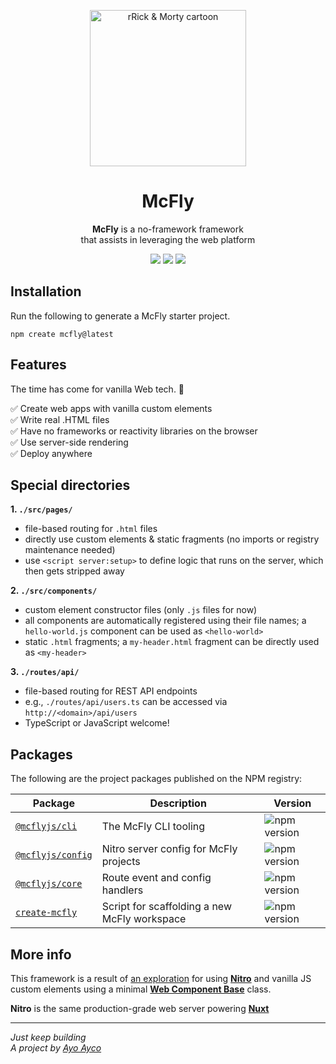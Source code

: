<p align="center">
  <img width="250" src="https://github.com/ayoayco/McFly/assets/4262489/719a51c6-4858-4e3c-9856-c5af0e9be1bd" alt="rRick & Morty cartoon" />
</p>

<h1 align="center">McFly</h1>

<p align="center"><strong>McFly</strong> is a no-framework framework<br />that assists in leveraging the web platform</p>

<p align="center">
  <img src="https://img.shields.io/badge/from-the_future-blue?style=flat" />
  <img src="https://img.shields.io/badge/status-legit-purple?style=flat" />
  <a href="https://mc-fly.vercel.app/demo" target="_blank"><img src="https://img.shields.io/badge/see-the_demo_↗️-blue?style=flat&colorB=28CF8D" /></a>
</p>

## Installation

Run the following to generate a McFly starter project.
```
npm create mcfly@latest
```

## Features
The time has come for vanilla Web tech. 🎉

✅ Create web apps with vanilla custom elements<br>
✅ Write real .HTML files<br>
✅ Have no frameworks or reactivity libraries on the browser<br>
✅ Use server-side rendering<br>
✅ Deploy anywhere<br>

## Special directories
**1. `./src/pages/`**
- file-based routing for `.html` files
- directly use custom elements & static fragments (no imports or registry maintenance needed)
- use `<script server:setup>` to define logic that runs on the server, which then gets stripped away

**2. `./src/components/`**
- custom element constructor files (only `.js` files for now)
- all components are automatically registered using their file names; a `hello-world.js` component can be used as `<hello-world>`
- static `.html` fragments; a `my-header.html` fragment can be directly used as `<my-header>`

**3. `./routes/api/`**
- file-based routing for REST API endpoints
- e.g., `./routes/api/users.ts` can be accessed via `http://<domain>/api/users`
- TypeScript or JavaScript welcome!

## Packages
The following are the project packages published on the NPM registry:

| Package | Description | Version |
| --- | --- | --- |
| [`@mcflyjs/cli`](https://ayco.io/n/@mcflyjs/cli) | The McFly CLI tooling | ![npm version](https://img.shields.io/npm/v/%40mcflyjs%2Fcli) |
| [`@mcflyjs/config`](https://ayco.io/n/@mcflyjs/config) | Nitro server config for McFly projects | ![npm version](https://img.shields.io/npm/v/%40mcflyjs%2Fconfig) |
| [`@mcflyjs/core`](https://ayco.io/n/@mcflyjs/core) | Route event and config handlers | ![npm version](https://img.shields.io/npm/v/%40mcflyjs%2Fcore) |
| [`create-mcfly`](https://ayco.io/n/create-mcfly) | Script for scaffolding a new McFly workspace | ![npm version](https://img.shields.io/npm/v/create-mcfly) |

## More info
This framework is a result of [an exploration](https://social.ayco.io/@ayo/111195315785886977) for using [**Nitro**](https://nitro.unjs.io) and vanilla JS custom elements using a minimal [**Web Component Base**](https://ayco.io/n/web-component-base) class.

**Nitro** is the same production-grade web server powering [**Nuxt**](https://nuxt.com/)

---
*Just keep building*<br />
*A project by [Ayo Ayco](https://ayco.io)*
